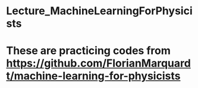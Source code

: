 # Lecture_MachineLearningForPhysicists
# These are practicing codes from https://github.com/FlorianMarquardt/machine-learning-for-physicists
